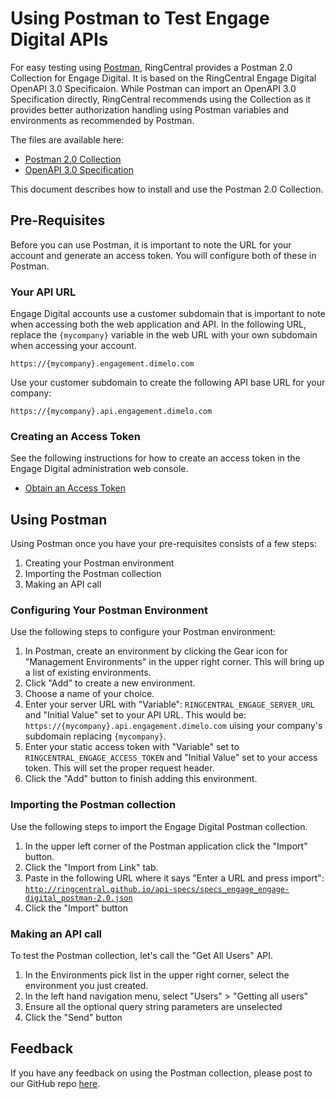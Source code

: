 # Using Postman to Test Engage Digital APIs

For easy testing using [Postman](https://www.getpostman.com/), RingCentral provides a Postman 2.0 Collection for Engage Digital. It is based on the RingCentral Engage Digital OpenAPI 3.0 Specificaion. While Postman can import an OpenAPI 3.0 Specification directly, RingCentral recommends using the Collection as it provides better authorization handling using Postman variables and environments as recommended by Postman.

The files are available here:

* [Postman 2.0 Collection](http://ringcentral.github.io/api-specs/specs_engage_engage-digital_postman-2.0.json)
* [OpenAPI 3.0 Specification](http://ringcentral.github.io/api-specs/specs_engage_engage-digital_openapi-3.0.yaml)

This document describes how to install and use the Postman 2.0 Collection.

## Pre-Requisites

Before you can use Postman, it is important to note the URL for your account and generate an access token. You will configure both of these in Postman.

### Your API URL

Engage Digital accounts use a customer subdomain that is important to note when accessing both the web application and API. In the following URL, replace the `{mycompany}` variable in the web URL with your own subdomain when accessing your account. 

`https://{mycompany}.engagement.dimelo.com`

Use your customer subdomain to create the following API base URL for your company:

`https://{mycompany}.api.engagement.dimelo.com`

### Creating an Access Token

See the following instructions for how to create an access token in the Engage Digital administration web console.

* [Obtain an Access Token](https://developers.ringcentral.com/engage/guide/basics/access-token)

## Using Postman

Using Postman once you have your pre-requisites consists of a few steps:

1. Creating your Postman environment
2. Importing the Postman collection
3. Making an API call

### Configuring Your Postman Environment

Use the following steps to configure your Postman environment:

1. In Postman, create an environment by clicking the Gear icon for "Management Environments" in the upper right corner. This will bring up a list of existing environments.
2. Click "Add" to create a new environment.
3. Choose a name of your choice.
4. Enter your server URL with "Variable": `RINGCENTRAL_ENGAGE_SERVER_URL` and "Initial Value" set to your API URL. This would be: `https://{mycompany}.api.engagement.dimelo.com` uising your company's subdomain replacing `{mycompany}`.
4. Enter your static access token with "Variable" set to `RINGCENTRAL_ENGAGE_ACCESS_TOKEN` and "Initial Value" set to your access token. This will set the proper request header.
5. Click the "Add" button to finish adding this environment.

### Importing the Postman collection

Use the following steps to import the Engage Digital Postman collection.

1. In the upper left corner of the Postman application click the "Import" button.
2. Click the "Import from Link" tab.
3. Paste in the following URL where it says "Enter a URL and press import": [`http://ringcentral.github.io/api-specs/specs_engage_engage-digital_postman-2.0.json`](http://ringcentral.github.io/api-specs/specs_engage_engage-digital_postman-2.0.json)
4. Click the "Import" button

### Making an API call

To test the Postman collection, let's call the "Get All Users" API.

1. In the Environments pick list in the upper right corner, select the environment you just created.
1. In the left hand navigation menu, select "Users" > "Getting all users"
1. Ensure all the optional query string parameters are unselected
1. Click the "Send" button

## Feedback

If you have any feedback on using the Postman collection, please post to our GitHub repo [here](https://github.com/ringcentral/engage-api-docs).